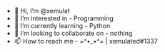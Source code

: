 - 👋 Hi, I’m @xemulat
- 👀 I’m interested in - Programming
- 🌱 I’m currently learning - Python
- 💞️ I’m looking to collaborate on - nothing
- 📫 How to reach me - =^•_•^= | xemulated#1337

